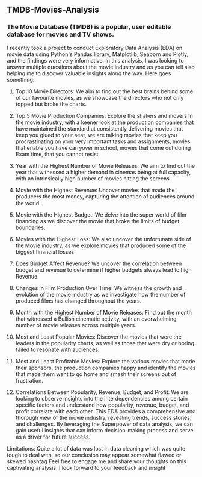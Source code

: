 ## TMDB-Movies-Analysis
### The Movie Database (TMDB) is a popular, user editable database for movies and TV shows.
I recently took a project to conduct Exploratory Data Analysis (EDA) on movie data using Python's Pandas library, Matplotlib, Seaborn and Plotly, and the findings were very informative. In this analysis, I was looking to answer multiple questions about the movie industry and as you can tell also helping me to discover valuable insights along the way. Here goes something:
1. Top 10 Movie Directors: We aim to find out the best brains behind some of our favourite movies, as we showcase the directors who not only topped but broke the charts.

2. Top 5 Movie Production Companies: Explore the shakers and movers in the movie industry, with a keener look at the production companies that have maintained the standard at consistently delivering movies that keep you glued to your seat, we are talking movies that keep you procrastinating on your very important tasks and assignments, movies that enable you have carryover in school, movies that come out during Exam time, that you cannot resist

3. Year with the Highest Number of Movie Releases: We aim to find out the year that witnessed a higher demand in cinemas being at full capacity, with an intrinsically high number of movies hitting the screens.

4. Movie with the Highest Revenue: Uncover movies that made the producers the most money, capturing the attention of audiences around the world.

5. Movie with the Highest Budget: We delve into the super world of film financing as we discover the movie that broke the limits of budget boundaries.

6. Movies with the Highest Loss: We also uncover the unfortunate side of the Movie industry, as we explore movies that produced some of the biggest financial losses.

7. Does Budget Affect Revenue? We uncover the correlation between budget and revenue to determine if higher budgets always lead to high Revenue.

8. Changes in Film Production Over Time: We  witness the growth and evolution of the movie industry as we investigate how the number of produced films has changed throughout the years.

9. Month with the Highest Number of Movie Releases: Find out the month that witnessed a Bullish cinematic activity, with an overwhelming number of movie releases across multiple years.

10. Most and Least Popular Movies: Discover the movies that were the leaders in the popularity charts, as well as those that were dry or boring failed to resonate with audiences.

11. Most and Least Profitable Movies: Explore the various movies that made their sponsors, the production companies happy and identify the movies that made them want to go home and smash their screens out of frustration.

12. Correlations Between Popularity, Revenue, Budget, and Profit: We are looking to observe insights into the interdependencies among certain specific factors and understand how popularity, revenue, budget, and profit correlate with each other.
This EDA provides a comprehensive and thorough view of the movie industry, revealing trends, success stories, and challenges. By leveraging the Superpower of data analysis, we can gain useful insights that can inform decision-making process and serve as a  driver for future success.

Limitations:
Quite a lot of data was lost in data cleaning which was quite tough to deal with, so our conclusion may appear somewhat flawed or skewed
hashtag
Feel free to engage me and share your thoughts on this captivating analysis. I look forward to your feedback and insight
